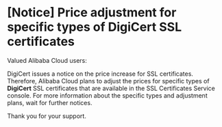 # \[Notice\] Price adjustment for specific types of DigiCert SSL certificates

Valued Alibaba Cloud users:

DigiCert issues a notice on the price increase for SSL certificates. Therefore, Alibaba Cloud plans to adjust the prices for specific types of **DigiCert** SSL certificates that are available in the SSL Certificates Service console. For more information about the specific types and adjustment plans, wait for further notices.

Thank you for your support.


